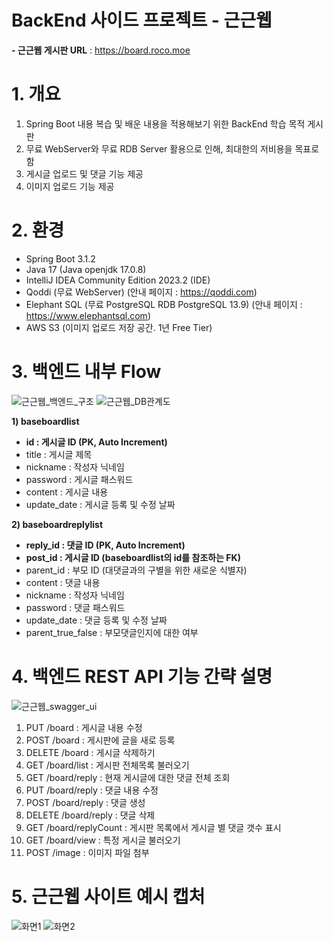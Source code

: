# BackEnd 사이드 프로젝트 - 근근웹

**- 근근웹 게시판 URL** : https://board.roco.moe

# 1. 개요
1) Spring Boot 내용 복습 및 배운 내용을 적용해보기 위한 BackEnd 학습 목적 게시판
2) 무료 WebServer와 무료 RDB Server 활용으로 인해, 최대한의 저비용을 목표로 함 
3) 게시글 업로드 및 댓글 기능 제공
4) 이미지 업로드 기능 제공

# 2. 환경
- Spring Boot 3.1.2
- Java 17 (Java openjdk 17.0.8)
- IntelliJ IDEA Community Edition 2023.2 (IDE)
- Qoddi (무료 WebServer) (안내 페이지 : https://qoddi.com)
- Elephant SQL (무료 PostgreSQL RDB PostgreSQL 13.9) (안내 페이지 : https://www.elephantsql.com)
- AWS S3 (이미지 업로드 저장 공간. 1년 Free Tier)

# 3. 백엔드 내부 Flow
![근근웹_백엔드_구조](https://github.com/KimHyungkeun/makeboard_sideproject/assets/12759500/7013140a-3933-48e8-a22f-3b6bc59b4489)
![근근웹_DB관계도](https://github.com/KimHyungkeun/makeboard_sideproject/assets/12759500/5aa90ad3-fe08-4591-a1ac-e4b46333a376)

**1) baseboardlist**
  - **id : 게시글 ID (PK, Auto Increment)**
  - title : 게시글 제목
  - nickname : 작성자 닉네임
  - password : 게시글 패스워드 
  - content : 게시글 내용
  - update_date : 게시글 등록 및 수정 날짜

**2) baseboardreplylist**
  - **reply_id : 댓글 ID (PK, Auto Increment)** 
  - **post_id : 게시글 ID (baseboardlist의 id를 참조하는 FK)** 
  - parent_id : 부모 ID (대댓글과의 구별을 위한 새로운 식별자)
  - content : 댓글 내용
  - nickname : 작성자 닉네임
  - password : 댓글 패스워드
  - update_date : 댓글 등록 및 수정 날짜
  - parent_true_false : 부모댓글인지에 대한 여부

# 4. 백엔드 REST API 기능 간략 설명
![근근웹_swagger_ui](https://github.com/KimHyungkeun/makeboard_sideproject/assets/12759500/7e225d80-5312-4a3b-a5ad-2206ea4e5d57)
1) PUT /board : 게시글 내용 수정
2) POST /board : 게시판에 글을 새로 등록
3) DELETE /board : 게시글 삭제하기
4) GET /board/list : 게시판 전체목록 불러오기
5) GET /board/reply : 현재 게시글에 대한 댓글 전체 조회
6) PUT /board/reply : 댓글 내용 수정
7) POST /board/reply : 댓글 생성
8) DELETE /board/reply : 댓글 삭제
9) GET /board/replyCount : 게시판 목록에서 게시글 별 댓글 갯수 표시
10) GET /board/view : 특정 게시글 불러오기
11) POST /image : 이미지 파일 첨부

# 5. 근근웹 사이트 예시 캡처
![화면1](https://github.com/KimHyungkeun/makeboard_sideproject/assets/12759500/bb2ccf09-488f-4afc-81ce-83b9a7298775)
![화면2](https://github.com/KimHyungkeun/makeboard_sideproject/assets/12759500/f5c68a6f-f40d-4a5d-a1a4-b53a301889ac)
